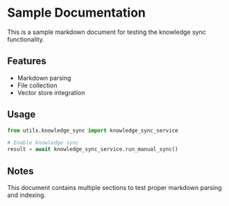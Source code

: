 # Sample Documentation

This is a sample markdown document for testing the knowledge sync functionality.

## Features

- Markdown parsing
- File collection
- Vector store integration

## Usage

```python
from utils.knowledge_sync import knowledge_sync_service

# Enable knowledge sync
result = await knowledge_sync_service.run_manual_sync()
```

## Notes

This document contains multiple sections to test proper markdown parsing and indexing.

